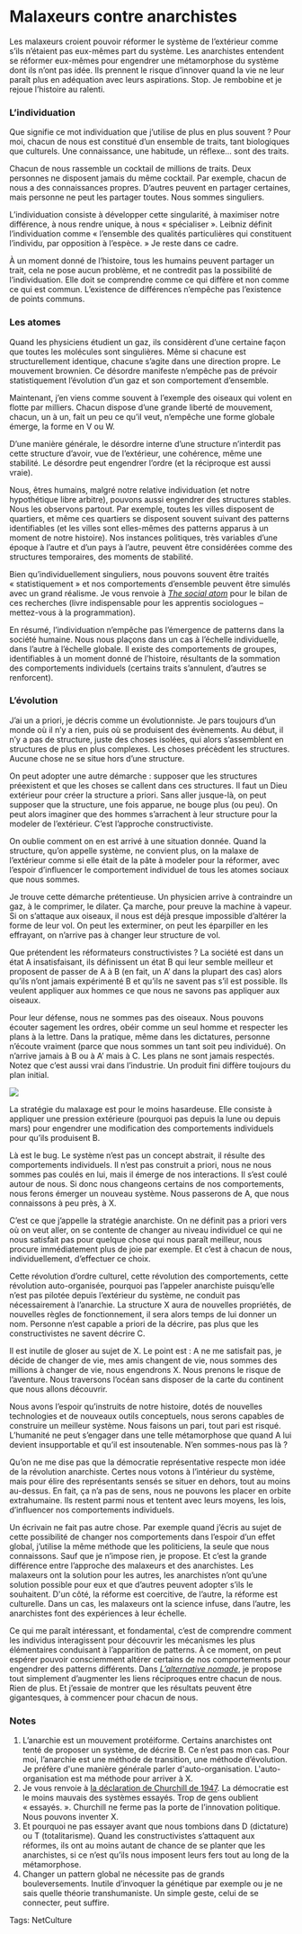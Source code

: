 # Malaxeurs contre anarchistes

Les malaxeurs croient pouvoir réformer le système de l’extérieur comme s’ils n’étaient pas eux-mêmes part du système. Les anarchistes entendent se réformer eux-mêmes pour engendrer une métamorphose du système dont ils n’ont pas idée. Ils prennent le risque d’innover quand la vie ne leur paraît plus en adéquation avec leurs aspirations. Stop. Je rembobine et je rejoue l’histoire au ralenti.

### L’individuation

Que signifie ce mot individuation que j’utilise de plus en plus souvent ? Pour moi, chacun de nous est constitué d’un ensemble de traits, tant biologiques que culturels. Une connaissance, une habitude, un réflexe… sont des traits.

Chacun de nous rassemble un cocktail de millions de traits. Deux personnes ne disposent jamais du même cocktail. Par exemple, chacun de nous a des connaissances propres. D’autres peuvent en partager certaines, mais personne ne peut les partager toutes. Nous sommes singuliers.

L’individuation consiste à développer cette singularité, à maximiser notre différence, à nous rendre unique, à nous « spécialiser ». Leibniz définit l’individuation comme « l’ensemble des qualités particulières qui constituent l’individu, par opposition à l’espèce. » Je reste dans ce cadre.

À un moment donné de l’histoire, tous les humains peuvent partager un trait, cela ne pose aucun problème, et ne contredit pas la possibilité de l’individuation. Elle doit se comprendre comme ce qui diffère et non comme ce qui est commun. L’existence de différences n’empêche pas l’existence de points communs.

### Les atomes

Quand les physiciens étudient un gaz, ils considèrent d’une certaine façon que toutes les molécules sont singulières. Même si chacune est structurellement identique, chacune s’agite dans une direction propre. Le mouvement brownien. Ce désordre manifeste n’empêche pas de prévoir statistiquement l’évolution d’un gaz et son comportement d’ensemble.

Maintenant, j’en viens comme souvent à l’exemple des oiseaux qui volent en flotte par milliers. Chacun dispose d’une grande liberté de mouvement, chacun, un à un, fait un peu ce qu’il veut, n’empêche une forme globale émerge, la forme en V ou W.

D’une manière générale, le désordre interne d’une structure n’interdit pas cette structure d’avoir, vue de l’extérieur, une cohérence, même une stabilité. Le désordre peut engendrer l’ordre (et la réciproque est aussi vraie).

Nous, êtres humains, malgré notre relative individuation (et notre hypothétique libre arbitre), pouvons aussi engendrer des structures stables. Nous les observons partout. Par exemple, toutes les villes disposent de quartiers, et même ces quartiers se disposent souvent suivant des patterns identifiables (et les villes sont elles-mêmes des patterns apparus à un moment de notre histoire). Nos instances politiques, très variables d’une époque à l’autre et d’un pays à l’autre, peuvent être considérées comme des structures temporaires, des moments de stabilité.

Bien qu’individuellement singuliers, nous pouvons souvent être traités « statistiquement » et nos comportements d’ensemble peuvent être simulés avec un grand réalisme. Je vous renvoie à [*The social atom*](http://blog.tcrouzet.com/2007/12/13/kurzweil-l%E2%80%99evolution-exponentielle/) pour le bilan de ces recherches (livre indispensable pour les apprentis sociologues – mettez-vous à la programmation).

En résumé, l’individuation n’empêche pas l’émergence de patterns dans la société humaine. Nous nous plaçons dans un cas à l’échelle individuelle, dans l’autre à l’échelle globale. Il existe des comportements de groupes, identifiables à un moment donné de l’histoire, résultants de la sommation des comportements individuels (certains traits s’annulent, d’autres se renforcent).

### L’évolution

J’ai un a priori, je décris comme un évolutionniste. Je pars toujours d’un monde où il n’y a rien, puis où se produisent des évènements. Au début, il n’y a pas de structure, juste des choses isolées, qui alors s’assemblent en structures de plus en plus complexes. Les choses précèdent les structures. Aucune chose ne se situe hors d’une structure.

On peut adopter une autre démarche : supposer que les structures préexistent et que les choses se callent dans ces structures. Il faut un Dieu extérieur pour créer la structure a priori. Sans aller jusque-là, on peut supposer que la structure, une fois apparue, ne bouge plus (ou peu). On peut alors imaginer que des hommes s’arrachent à leur structure pour la modeler de l’extérieur. C’est l’approche constructiviste.

On oublie comment on en est arrivé à une situation donnée. Quand la structure, qu’on appelle système, ne convient plus, on la malaxe de l’extérieur comme si elle était de la pâte à modeler pour la réformer, avec l’espoir d’influencer le comportement individuel de tous les atomes sociaux que nous sommes.

Je trouve cette démarche prétentieuse. Un physicien arrive à contraindre un gaz, à le comprimer, le dilater. Ça marche, pour preuve la machine à vapeur. Si on s’attaque aux oiseaux, il nous est déjà presque impossible d’altérer la forme de leur vol. On peut les exterminer, on peut les éparpiller en les effrayant, on n’arrive pas à changer leur structure de vol.

Que prétendent les réformateurs constructivistes ? La société est dans un état A insatisfaisant, ils définissent un état B qui leur semble meilleur et proposent de passer de A à B (en fait, un A’ dans la plupart des cas) alors qu’ils n’ont jamais expérimenté B et qu’ils ne savent pas s’il est possible. Ils veulent appliquer aux hommes ce que nous ne savons pas appliquer aux oiseaux.

Pour leur défense, nous ne sommes pas des oiseaux. Nous pouvons écouter sagement les ordres, obéir comme un seul homme et respecter les plans à la lettre. Dans la pratique, même dans les dictatures, personne n’écoute vraiment (parce que nous sommes un tant soit peu individué). On n’arrive jamais à B ou à A’ mais à C. Les plans ne sont jamais respectés. Notez que c’est aussi vrai dans l’industrie. Un produit fini diffère toujours du plan initial.

![](http://blog.tcrouzet.comhttps://tcrouzet.com/images_tc/2010/07/malaxeur.jpg)

La stratégie du malaxage est pour le moins hasardeuse. Elle consiste à appliquer une pression extérieure (pourquoi pas depuis la lune ou depuis mars) pour engendrer une modification des comportements individuels pour qu’ils produisent B.

Là est le bug. Le système n’est pas un concept abstrait, il résulte des comportements individuels. Il n’est pas construit a priori, nous ne nous sommes pas coulés en lui, mais il émerge de nos interactions. Il s’est coulé autour de nous. Si donc nous changeons certains de nos comportements, nous ferons émerger un nouveau système. Nous passerons de A, que nous connaissons à peu près, à X.

C’est ce que j’appelle la stratégie anarchiste. On ne définit pas a priori vers où on veut aller, on se contente de changer au niveau individuel ce qui ne nous satisfait pas pour quelque chose qui nous paraît meilleur, nous procure immédiatement plus de joie par exemple. Et c’est à chacun de nous, individuellement, d’effectuer ce choix.

Cette révolution d’ordre culturel, cette révolution des comportements, cette révolution auto-organisée, pourquoi pas l’appeler anarchiste puisqu’elle n’est pas pilotée depuis l’extérieur du système, ne conduit pas nécessairement à l’anarchie. La structure X aura de nouvelles propriétés, de nouvelles règles de fonctionnement, il sera alors temps de lui donner un nom. Personne n’est capable a priori de la décrire, pas plus que les constructivistes ne savent décrire C.

Il est inutile de gloser au sujet de X. Le point est : A ne me satisfait pas, je décide de changer de vie, mes amis changent de vie, nous sommes des millions à changer de vie, nous engendrons X. Nous prenons le risque de l’aventure. Nous traversons l’océan sans disposer de la carte du continent que nous allons découvrir.

Nous avons l’espoir qu’instruits de notre histoire, dotés de nouvelles technologies et de nouveaux outils conceptuels, nous serons capables de construire un meilleur système. Nous faisons un pari, tout pari est risqué. L’humanité ne peut s’engager dans une telle métamorphose que quand A lui devient insupportable et qu’il est insoutenable. N’en sommes-nous pas là ?

Qu’on ne me dise pas que la démocratie représentative respecte mon idée de la révolution anarchiste. Certes nous votons à l’intérieur du système, mais pour élire des représentants sensés se situer en dehors, tout au moins au-dessus. En fait, ça n’a pas de sens, nous ne pouvons les placer en orbite extrahumaine. Ils restent parmi nous et tentent avec leurs moyens, les lois, d’influencer nos comportements individuels.

Un écrivain ne fait pas autre chose. Par exemple quand j’écris au sujet de cette possibilité de changer nos comportements dans l’espoir d’un effet global, j’utilise la même méthode que les politiciens, la seule que nous connaissons. Sauf que je n’impose rien, je propose. Et c’est la grande différence entre l’approche des malaxeurs et des anarchistes. Les malaxeurs ont la solution pour les autres, les anarchistes n’ont qu’une solution possible pour eux et que d’autres peuvent adopter s’ils le souhaitent. D'un côté, la réforme est coercitive, de l’autre, la réforme est culturelle. Dans un cas, les malaxeurs ont la science infuse, dans l’autre, les anarchistes font des expériences à leur échelle.

Ce qui me paraît intéressant, et fondamental, c’est de comprendre comment les individus interagissent pour découvrir les mécanismes les plus élémentaires conduisant à l’apparition de patterns. À ce moment, on peut espérer pouvoir consciemment altérer certains de nos comportements pour engendrer des patterns différents. Dans [*L’alternative nomade*](http://blog.tcrouzet.com/alternative-nomade/), je propose tout simplement d’augmenter les liens réciproques entre chacun de nous. Rien de plus. Et j’essaie de montrer que les résultats peuvent être gigantesques, à commencer pour chacun de nous.

### Notes

1. L’anarchie est un mouvement protéiforme. Certains anarchistes ont tenté de proposer un système, de décrire B. Ce n’est pas mon cas. Pour moi, l’anarchie est une méthode de transition, une méthode d’évolution. Je préfère d'une manière générale parler d'auto-organisation. L'auto-organisation est ma méthode pour arriver à X.
2. Je vous renvoie à [la déclaration de Churchill de 1947](http://blog.tcrouzet.com/2006/06/16/ide-reue-1/). La démocratie est le moins mauvais des systèmes essayés. Trop de gens oublient « essayés. ». Churchill ne ferme pas la porte de l’innovation politique. Nous pouvons inventer X.
3. Et pourquoi ne pas essayer avant que nous tombions dans D (dictature) ou T (totalitarisme). Quand les constructivistes s’attaquent aux réformes, ils ont au moins autant de chance de se planter que les anarchistes, si ce n’est qu’ils nous imposent leurs fers tout au long de la métamorphose.
4. Changer un pattern global ne nécessite pas de grands bouleversements. Inutile d’invoquer la génétique par exemple ou je ne sais quelle théorie transhumaniste. Un simple geste, celui de se connecter, peut suffire.

Tags: NetCulture